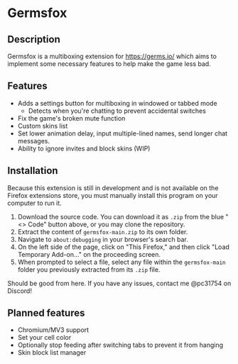 # Germsfox
## Description
Germsfox is a multiboxing extension for https://germs.io/ which aims to implement some necessary features to help make the game less bad.
## Features
- Adds a settings button for multiboxing in windowed or tabbed mode
    - Detects when you're chatting to prevent accidental switches
- Fix the game's broken mute function
- Custom skins list
- Set lower animation delay, input multiple-lined names, send longer chat messages.
- Ability to ignore invites and block skins (WIP)
## Installation
Because this extension is still in development and is not available on the Firefox extensions store, you must manually install this program on your computer to run it.
1. Download the source code. You can download it as `.zip` from the blue "<> Code" button above, or you may clone the repository.
2. Extract the content of `germsfox-main.zip` to its own folder.
3. Navigate to `about:debugging` in your browser's search bar.
4. On the left side of the page, click on "This Firefox," and then click "Load Temporary Add-on..." on the proceeding screen.
5. When prompted to select a file, select any file within the `germsfox-main` folder you previously extracted from its `.zip` file.

Should be good from here. If you have any issues, contact me @pc31754 on Discord!
## Planned features
- Chromium/MV3 support
- Set your cell color
- Optionally stop feeding after switching tabs to prevent it from hanging
- Skin block list manager
